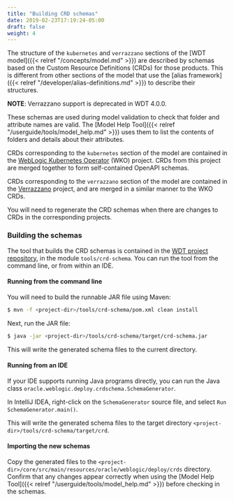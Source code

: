 ```yaml
---
title: "Building CRD schemas"
date: 2019-02-23T17:19:24-05:00
draft: false
weight: 4
---
```


The structure of the `kubernetes` and `verrazzano` sections of the [WDT model]({{< relref "/concepts/model.md" >}}) are described by schemas based on the Custom Resource Definitions (CRDs) for those products. This is different from other sections of the model that use the [alias framework]({{< relref "/developer/alias-definitions.md" >}}) to describe their structures.

**NOTE**: Verrazzano support is deprecated in WDT 4.0.0.

These schemas are used during model validation to check that folder and attribute names are valid. The [Model Help Tool]({{< relref "/userguide/tools/model_help.md" >}}) uses them to list the contents of folders and details about their attributes.

CRDs corresponding to the `kubernetes` section of the model are contained in the [WebLogic Kubernetes Operator](https://oracle.github.io/weblogic-kubernetes-operator/) (WKO) project. CRDs from this project are merged together to form self-contained OpenAPI schemas.

CRDs corresponding to the `verrazzano` section of the model are contained in the
[Verrazzano](https://verrazzano.io/latest/docs/) project, and are merged in a similar manner to the WKO CRDs.

You will need to regenerate the CRD schemas when there are changes to CRDs in the corresponding projects.

### Building the schemas

The tool that builds the CRD schemas is contained in the
[WDT project repository](https://github.com/oracle/weblogic-deploy-tooling), in the module `tools/crd-schema`. You can run the tool from the command line, or from within an IDE.

#### Running from the command line

You will need to build the runnable JAR file using Maven:
```bash
$ mvn -f <project-dir>/tools/crd-schema/pom.xml clean install
```
Next, run the JAR file:
```bash
$ java -jar <project-dir>/tools/crd-schema/target/crd-schema.jar
```
This will write the generated schema files to the current directory.

#### Running from an IDE

If your IDE supports running Java programs directly, you can run the Java class `oracle.weblogic.deploy.crdschema.SchemaGenerator`.

In IntelliJ IDEA, right-click on the `SchemaGenerator` source file, and select `Run SchemaGenerator.main()`.

This will write the generated schema files to the target directory `<project-dir>/tools/crd-schema/target/crd`.

#### Importing the new schemas

Copy the generated files to the `<project-dir>/core/src/main/resources/oracle/weblogic/deploy/crds` directory. Confirm that any changes appear correctly when using the [Model Help Tool]({{< relref "/userguide/tools/model_help.md" >}}) before checking in the schemas.
